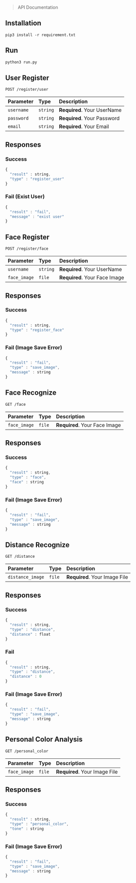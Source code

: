 > API Documentation

## Installation
```
pip3 install -r requirement.txt
```

## Run
```python
python3 run.py
```

## User Register

```http
POST /register/user
```

| Parameter | Type | Description |
| :--- | :--- | :--- |
| `username` | `string` | **Required**. Your UserName |
| `password` | `string` | **Required**. Your Password |
| `email` | `string` | **Required**. Your Email |

## Responses
### Success
```javascript
{
  "result" : string,
  "type" : "register_user"
}
```
### Fail (Exist User)
```javascript
{
  "result" : "fail",
  "message" : "exist user"
}
```

## Face Register

```http
POST /register/face
```

| Parameter | Type | Description |
| :--- | :--- | :--- |
| `username` | `string` | **Required**. Your UserName |
| `face_image` | `file` | **Required**. Your Face Image |

## Responses
### Success
```javascript
{
  "result" : string,
  "type" : "register_face"
}
```
### Fail (Image Save Error)
```javascript
{
  "result" : "fail",
  "type" : "save_image",
  "message" : string
}
```
## Face Recognize

```http
GET /face
```

| Parameter | Type | Description |
| :--- | :--- | :--- |
| `face_image` | `file` | **Required**. Your Face Image |

## Responses
### Success
```javascript
{
  "result" : string,
  "type" : "face",
  "face" : string
}
```
### Fail (Image Save Error)
```javascript
{
  "result" : "fail",
  "type" : "save_image",
  "message" : string
}
```
## Distance Recognize

```http
GET /distance
```

| Parameter | Type | Description |
| :--- | :--- | :--- |
| `distance_image` | `file` | **Required**. Your Image File |

## Responses
### Success
```javascript
{
  "result" : string,
  "type" : "distance",
  "distance" : float
}
```
### Fail
```javascript
{
  "result" : string,
  "type" : "distance",
  "distance" : 0
}
```
### Fail (Image Save Error)
```javascript
{
  "result" : "fail",
  "type" : "save_image",
  "message" : string
}
```

## Personal Color Analysis

```http
GET /personal_color
```

| Parameter | Type | Description |
| :--- | :--- | :--- |
| `face_image` | `file` | **Required**. Your Image File |

## Responses
### Success
```javascript
{
  "result" : string,
  "type" : "personal_color",
  "tone" : string
}
```
### Fail (Image Save Error)
```javascript
{
  "result" : "fail",
  "type" : "save_image",
  "message" : string
}
```
